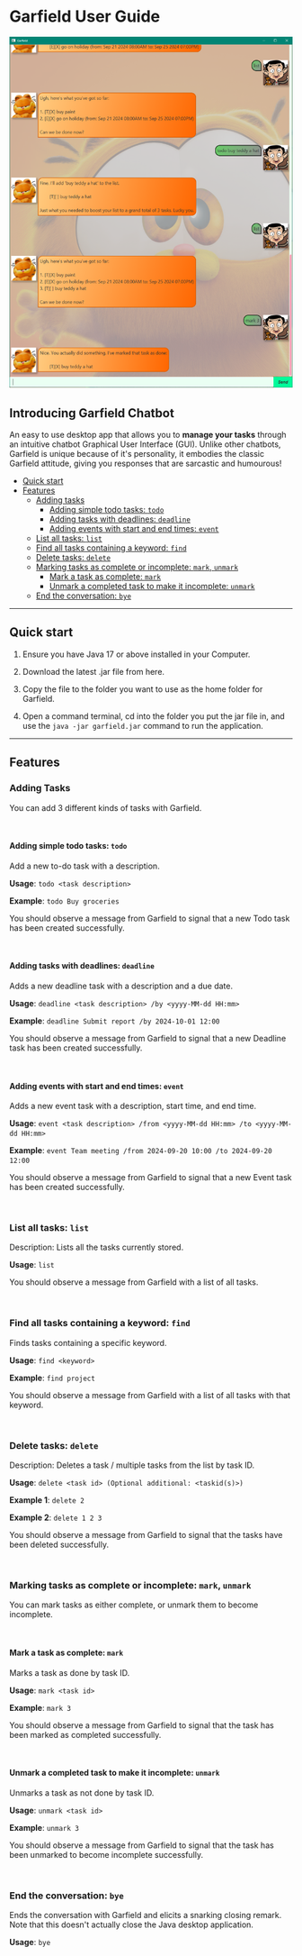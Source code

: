 # Garfield User Guide

![Screenshot of the Garfield chatbot with some example commands and responses.](Ui.png)

## Introducing **Garfield Chatbot** 
An easy to use desktop app that allows you to **manage your tasks** through an
intuitive chatbot Graphical User Interface (GUI). Unlike other chatbots, Garfield is unique because of it's
personality, it embodies the classic Garfield attitude, giving you responses that are sarcastic and humourous!

- [Quick start](#quick-start)
- [Features](#features)
  - [Adding tasks](#adding-tasks)
    - [Adding simple todo tasks: `todo`](#adding-simple-todo-tasks-todo)
    - [Adding tasks with deadlines: `deadline`](#adding-tasks-with-deadlines-deadline)
    - [Adding events with start and end times: `event`](#adding-events-with-start-and-end-times-event)
  - [List all tasks: `list`](#list-all-tasks-list)
  - [Find all tasks containing a keyword: `find`](#find-all-tasks-containing-a-keyword-find)
  - [Delete tasks: `delete`](#delete-tasks-delete)
  - [Marking tasks as complete or incomplete: `mark`, `unmark`](#marking-tasks-as-complete-or-incomplete-mark-unmark)
    - [Mark a task as complete: `mark`](#mark-a-task-as-complete-mark)
    - [Unmark a completed task to make it incomplete: `unmark`](#unmark-a-completed-task-to-make-it-incomplete-unmark)
  - [End the conversation: `bye`](#end-the-conversation-bye)
___

## Quick start

1. Ensure you have Java 17 or above installed in your Computer.

2. Download the latest .jar file from here.

3. Copy the file to the folder you want to use as the home folder for Garfield.

4. Open a command terminal, cd into the folder you put the jar file in, and use the 
`java -jar garfield.jar` command to run the application.

___

## Features

### Adding Tasks

You can add 3 different kinds of tasks with Garfield.

<br>

#### Adding simple todo tasks: `todo`

Add a new to-do task with a description.

**Usage**: `todo <task description>`

**Example**: `todo Buy groceries`

You should observe a message from Garfield to signal that a new Todo task has
been created successfully.

<br>

#### Adding tasks with deadlines: `deadline`

Adds a new deadline task with a description and a due date.

**Usage**: `deadline <task description> /by <yyyy-MM-dd HH:mm>`

**Example**: `deadline Submit report /by 2024-10-01 12:00`

You should observe a message from Garfield to signal that a new Deadline task has
been created successfully.

<br>

#### Adding events with start and end times: `event`

Adds a new event task with a description, start time, and end time.

**Usage**: `event <task description> /from <yyyy-MM-dd HH:mm> /to <yyyy-MM-dd HH:mm>`

**Example**: `event Team meeting /from 2024-09-20 10:00 /to 2024-09-20 12:00`

You should observe a message from Garfield to signal that a new Event task has
been created successfully.

<br>

### List all tasks: `list`

Description: Lists all the tasks currently stored.

**Usage**: `list`

You should observe a message from Garfield with a list of all tasks.

<br>

### Find all tasks containing a keyword: `find`

Finds tasks containing a specific keyword.

**Usage**: `find <keyword>`

**Example**: `find project`

You should observe a message from Garfield with a list of all tasks
with that keyword.

<br>

### Delete tasks: `delete`

Description: Deletes a task / multiple tasks from the list by task ID.

**Usage**: `delete <task id> (Optional additional: <taskid(s)>)`

**Example 1**: `delete 2`

**Example 2**: `delete 1 2 3`

You should observe a message from Garfield to signal that the tasks have
been deleted successfully.

<br>

### Marking tasks as complete or incomplete: `mark`, `unmark`

You can mark tasks as either complete, or unmark them to become incomplete.

<br>

#### Mark a task as complete: `mark`

Marks a task as done by task ID.

**Usage**: `mark <task id>`

**Example**: `mark 3`

You should observe a message from Garfield to signal that the task has
been marked as completed successfully.

<br>

#### Unmark a completed task to make it incomplete: `unmark`
   
Unmarks a task as not done by task ID.

**Usage**: `unmark <task id>`

**Example**: `unmark 3`

You should observe a message from Garfield to signal that the task has
been unmarked to become incomplete successfully.

<br>

### End the conversation: `bye`

Ends the conversation with Garfield and elicits a snarking closing remark.
Note that this doesn't actually close the Java desktop application.

**Usage**: `bye`
